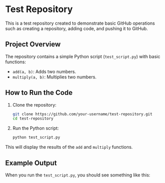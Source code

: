 # Test Repository

This is a test repository created to demonstrate basic GitHub operations such as creating a repository, adding code, and pushing it to GitHub.

## Project Overview

The repository contains a simple Python script (`test_script.py`) with basic functions:
- `add(a, b)`: Adds two numbers.
- `multiply(a, b)`: Multiplies two numbers.

## How to Run the Code

1. Clone the repository:

   ```bash
   git clone https://github.com/your-username/test-repository.git
   cd test-repository
   ```

2. Run the Python script:

   ```bash
   python test_script.py
   ```

This will display the results of the `add` and `multiply` functions.

## Example Output

When you run the `test_script.py`, you should see something like this:


